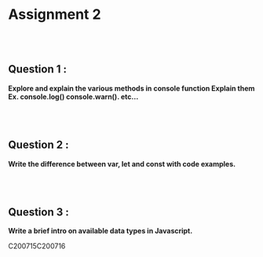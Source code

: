 # Assignment 2

<br><br>
## Question 1 :
**Explore and explain the various methods in console function
Explain them
Ex. console.log()
console.warn().
etc...**

<br><br>
## Question 2 :
**Write the difference between var, let and const with code examples.**

<br><br>
## Question 3 :
**Write a brief intro on available data types in Javascript.**

C200715C200716

